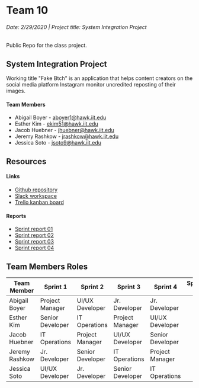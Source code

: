 # Team 10
###### Date: 2/29/2020 | Project title: System Integration Project
Public Repo for the class project.

## System Integration Project
Working title "Fake Btch" is an application that helps content creators on the social media platform Instagram monitor uncredited reposting of their images.

#### Team Members
- Abigail Boyer - aboyer1@hawk.iit.edu
- Esther Kim - ekim51@hawk.iit.edu
- Jacob Huebner - jhuebner@hawk.iit.edu
- Jeremy Rashkow - jrashkow@hawk.iit.edu
- Jessica Soto - jsoto9@hawk.iit.edu

## Resources

#### Links

- [Github repository](https://github.com/JakerHuber/system-integration-project)
- [Slack workspace](https://app.slack.com/client/TSFTHEN11/CSEJ6PRU2)
- [Trello kanban board](https://trello.com/b/dhHQU1H7/fakebtch)

#### Reports
- [Sprint report 01](https://github.com/JakerHuber/system-integration-project/tree/master/reports/sprint-01/sprint-01.md)
- [Sprint report 02](https://github.com/JakerHuber/system-integration-project/tree/master/reports/sprint-02/sprint-02.md)
- [Sprint report 03](https://github.com/JakerHuber/system-integration-project/tree/master/reports/sprint-03/sprint-03.md)
- [Sprint report 04]()

## Team Members Roles
| Team Member    | Sprint 1         | Sprint 2         | Sprint 3         | Sprint 4         | Sprint 5         |
| -------------- | ---------------- | ---------------- | ---------------- | ---------------- | ---------------- |
| Abigail Boyer  | Project Manager  | UI/UX Developer  | Jr. Developer    | Jr. Developer    |                  |
| Esther Kim     | Senior Developer | IT Operations    | Project Manager  | UI/UX Developer  |                  | 
| Jacob Huebner  | IT Operations    | Project Manager  | UI/UX Developer  | Senior Developer |                  | 
| Jeremy Rashkow | Jr. Developer    | Senior Developer | IT Operations    | Project Manager  |                  | 
| Jessica Soto   | UI/UX Developer  | Jr. Developer    | Senior Developer | IT Operations    |                  | 

